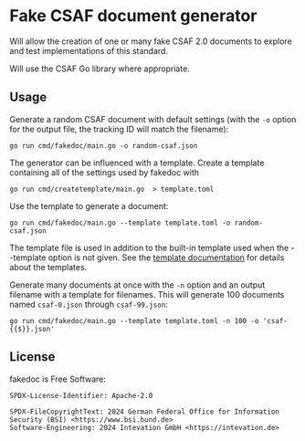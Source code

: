 <!--
 This file is Free Software under the Apache-2.0 License
 without warranty, see README.md and LICENSES/Apache-2.0.txt for details.

 SPDX-License-Identifier: Apache-2.0

 SPDX-FileCopyrightText: 2024 German Federal Office for Information Security (BSI) <https://www.bsi.bund.de>
 Software-Engineering: 2024 Intevation GmbH <https://intevation.de>
-->

# Fake CSAF document generator

Will allow the creation
of one or many fake CSAF 2.0 documents to explore
and test implementations of this standard.

Will use the CSAF Go library where appropriate.

## Usage

Generate a random CSAF document with default settings (with the `-o`
option for the output file, the tracking ID will match the filename):

``` shell
go run cmd/fakedoc/main.go -o random-csaf.json
```

The generator can be influenced with a template. Create a template
containing all of the settings used by fakedoc with

``` shell
go run cmd/createtemplate/main.go  > template.toml
```

Use the template to generate a document:

``` shell
go run cmd/fakedoc/main.go --template template.toml -o random-csaf.json
```

The template file is used in addition to the built-in template used when
the --template option is not given. See the
[template documentation](docs/templates.md) for details about the
templates.

Generate many documents at once with the `-n` option and an output
filename with a template for filenames. This will generate 100 documents
named `csaf-0.json` through `csaf-99.json`:

``` shell
go run cmd/fakedoc/main.go --template template.toml -n 100 -o 'csaf-{{$}}.json'
```



## License

fakedoc is Free Software:

```
SPDX-License-Identifier: Apache-2.0

SPDX-FileCopyrightText: 2024 German Federal Office for Information Security (BSI) <https://www.bsi.bund.de>
Software-Engineering: 2024 Intevation GmbH <https://intevation.de>
```
